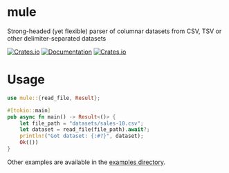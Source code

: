 # mule #
Strong-headed (yet flexible) parser of columnar datasets from CSV, TSV or other delimiter-separated datasets

[![Crates.io](https://img.shields.io/crates/v/mule)](https://crates.io/crates/mule)
[![Documentation](https://docs.rs/mule/badge.svg)](https://docs.rs/mule)
[![Crates.io](https://img.shields.io/crates/l/mule)](LICENSE)

# Usage #
```rust
use mule::{read_file, Result};

#[tokio::main]
pub async fn main() -> Result<()> {
    let file_path = "datasets/sales-10.csv";
    let dataset = read_file(file_path).await?;
    println!("Got dataset: {:#?}", dataset);
    Ok(())
}
```

Other examples are available in the [examples directory](https://github.com/amrhassan/mule-rs/tree/main/examples).
